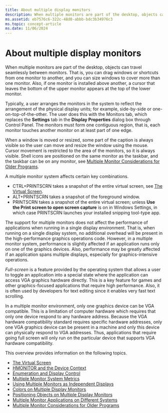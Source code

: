 ```yaml
---
title: About multiple display monitors
description: When multiple monitors are part of the desktop, objects can travel seamlessly between monitors.
ms.assetid: eb7576c6-322c-48d0-abbb-bdc3b34976c3
ms.topic: concept-article
ms.date: 11/06/2024
---
```


# About multiple display monitors

When multiple monitors are part of the desktop, objects can travel seamlessly between monitors. That is, you can drag windows or shortcuts from one monitor to another, and you can size windows to cover more than one monitor. Also, if one monitor is installed above another, a cursor that leaves the bottom of the upper monitor appears at the top of the lower monitor.

Typically, a user arranges the monitors in the system to reflect the arrangement of the physical display units; for example, side-by-side or one-on-top-of-the-other. The user does this with the Monitors tab, which replaces the **Settings** tab in the **Display Properties** dialog box through Control Panel. The monitors must form one contiguous region, that is, each monitor touches another monitor on at least part of one edge.

When a window is moved or resized, some part of the caption is always visible so the user can move and resize the window using the mouse. Cursor movement is restricted to the area of the monitors, so it is always visible. Shell icons are positioned on the same monitor as the taskbar, and the taskbar can be on any monitor, see [Multiple Monitor Considerations for Older Programs](multiple-monitor-considerations-for-older-programs.md).

A multiple monitor system affects certain key combinations.
* CTRL+PRINTSCRN takes a snapshot of the entire virtual screen, see [The Virtual Screen](the-virtual-screen.md).
* ALT+PRINTSCRN takes a snapshot of the foreground window.
* PRINTSCRN takes a snapshot of the entire virtual screen; unless **Use the Print screen to open screen capture** is on in Windows Settings, in which case PRINTSCRN launches your installed snipping tool-type app.

The support for multiple monitors does not affect the performance of applications when running in a single display environment. That is, when running on a single display system, no additional overhead will be present in the high-performance graphics operations code. However, in a multiple monitor system, performance is slightly affected if an application runs only on one of the graphics devices. Also, performance may be greatly affected if an application spans multiple displays, especially for graphics-intensive operations.

*Full-screen* is a feature provided by the operating system that allows a user to toggle an application into a special state where the application can access VGA graphics hardware directly. This is a key feature for games and other graphics-focused applications that require high performance. Also, it is often used by developers for text editing since it enables very fast text scrolling.

In a multiple monitor environment, only one graphics device can be VGA compatible. This is a limitation of computer hardware which requires that only one device respond to any hardware address. Because the VGA hardware compatibility standard requires specific hardware addresses, only one VGA graphics device can be present in a machine and only this device can physically respond to VGA addresses. Thus, applications that require going full screen will only run on the particular device that supports VGA hardware compatibility.

This overview provides information on the following topics.

-   [The Virtual Screen](the-virtual-screen.md)
-   [HMONITOR and the Device Context](hmonitor-and-the-device-context.md)
-   [Enumeration and Display Control](enumeration-and-display-control.md)
-   [Multiple Monitor System Metrics](multiple-monitor-system-metrics.md)
-   [Using Multiple Monitors as Independent Displays](using-multiple-monitors-as-independent-displays.md)
-   [Colors on Multiple Display Monitors](colors-on-multiple-display-monitors.md)
-   [Positioning Objects on Multiple Display Monitors](positioning-objects-on-multiple-display-monitors.md)
-   [Multiple Monitor Applications on Different Systems](multiple-monitor-applications-on-different-systems.md)
-   [Multiple Monitor Considerations for Older Programs](multiple-monitor-considerations-for-older-programs.md)
